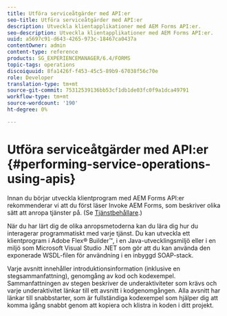 ```yaml
---
title: Utföra serviceåtgärder med API:er
seo-title: Utföra serviceåtgärder med API:er
description: Utveckla klientapplikationer med AEM Forms API:er.
seo-description: Utveckla klientapplikationer med AEM Forms API:er.
uuid: a5697c91-d643-4265-973c-18467ca0437a
contentOwner: admin
content-type: reference
products: SG_EXPERIENCEMANAGER/6.4/FORMS
topic-tags: operations
discoiquuid: 8fa1426f-f453-45c5-89b9-67038f56c70e
role: Developer
translation-type: tm+mt
source-git-commit: 75312539136bb53cf1db1de03fc0f9a1dca49791
workflow-type: tm+mt
source-wordcount: '190'
ht-degree: 0%

---
```



# Utföra serviceåtgärder med API:er {#performing-service-operations-using-apis}

Innan du börjar utveckla klientprogram med AEM Forms API:er rekommenderar vi att du först läser Invoke AEM Forms, som beskriver olika sätt att anropa tjänster på. (Se [Tjänstbehållare](/help/forms/developing/service-container.md#service-container).)

När du har lärt dig de olika anropsmetoderna kan du lära dig hur du interagerar programmatiskt med varje tjänst. Du kan utveckla ett klientprogram i Adobe Flex® Builder™, i en Java-utvecklingsmiljö eller i en miljö som Microsoft Visual Studio .NET som gör att du kan använda den exponerade WSDL-filen för användning i en inbyggd SOAP-stack.

Varje avsnitt innehåller introduktionsinformation (inklusive en stegsammanfattning), genomgång av kod och kodexempel. Sammanfattningen av stegen beskriver de underaktiviteter som krävs och varje underaktivitet länkar till ett avsnitt i kodgenomgången. Alla avsnitt har länkar till snabbstarter, som är fullständiga kodexempel som hjälper dig att komma igång snabbt genom att kopiera och klistra in koden i ditt projekt.
